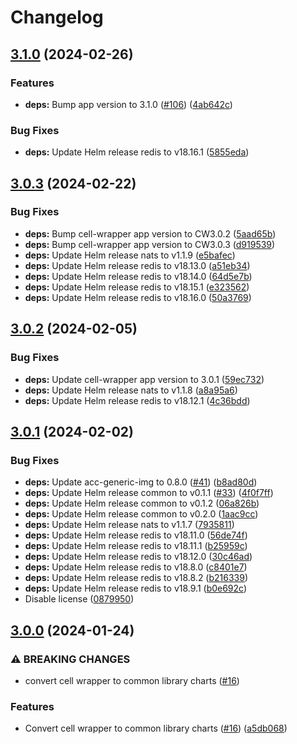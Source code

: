 # Changelog

## [3.1.0](https://github.com/accelleran/helm-charts-ng/compare/cell-wrapper-3.0.3...cell-wrapper-3.1.0) (2024-02-26)


### Features

* **deps:** Bump app version to 3.1.0 ([#106](https://github.com/accelleran/helm-charts-ng/issues/106)) ([4ab642c](https://github.com/accelleran/helm-charts-ng/commit/4ab642cbb57652f27bda1ebf4aef461afb2132e2))


### Bug Fixes

* **deps:** Update Helm release redis to v18.16.1 ([5855eda](https://github.com/accelleran/helm-charts-ng/commit/5855edab65194af94a0e76f4248732d3e29d091c))

## [3.0.3](https://github.com/accelleran/helm-charts-ng/compare/cell-wrapper-3.0.2...cell-wrapper-3.0.3) (2024-02-22)


### Bug Fixes

* **deps:** Bump cell-wrapper app version to CW3.0.2 ([5aad65b](https://github.com/accelleran/helm-charts-ng/commit/5aad65b364817289916befcc0e378f54d958aabf))
* **deps:** Bump cell-wrapper app version to CW3.0.3 ([d919539](https://github.com/accelleran/helm-charts-ng/commit/d9195396b401c66f888b488488cae6049db39008))
* **deps:** Update Helm release nats to v1.1.9 ([e5bafec](https://github.com/accelleran/helm-charts-ng/commit/e5bafecf177e9ad19508b4a1e0e1a6cf79853005))
* **deps:** Update Helm release redis to v18.13.0 ([a51eb34](https://github.com/accelleran/helm-charts-ng/commit/a51eb349b39940aef672b628d9972300e59f64e2))
* **deps:** Update Helm release redis to v18.14.0 ([64d5e7b](https://github.com/accelleran/helm-charts-ng/commit/64d5e7bcf95cd67c0d44ffbd204915899ceed2d2))
* **deps:** Update Helm release redis to v18.15.1 ([e323562](https://github.com/accelleran/helm-charts-ng/commit/e32356257a43a902f439203f4d72ad0c1f47424e))
* **deps:** Update Helm release redis to v18.16.0 ([50a3769](https://github.com/accelleran/helm-charts-ng/commit/50a3769082370a520a8d09f86ddbab9bd5c35bea))

## [3.0.2](https://github.com/accelleran/helm-charts-ng/compare/cell-wrapper-3.0.1...cell-wrapper-3.0.2) (2024-02-05)


### Bug Fixes

* **deps:** Update cell-wrapper app version to 3.0.1 ([59ec732](https://github.com/accelleran/helm-charts-ng/commit/59ec732e98d16ab9a2ee028a026246d133056716))
* **deps:** Update Helm release nats to v1.1.8 ([a8a95a6](https://github.com/accelleran/helm-charts-ng/commit/a8a95a6497b996ddc798ecc710ed50b29474f8c5))
* **deps:** Update Helm release redis to v18.12.1 ([4c36bdd](https://github.com/accelleran/helm-charts-ng/commit/4c36bddfa8d0feaaeda5384aa087956b75ee3ff6))

## [3.0.1](https://github.com/accelleran/helm-charts-ng/compare/cell-wrapper-3.0.0...cell-wrapper-3.0.1) (2024-02-02)


### Bug Fixes

* **deps:** Update acc-generic-img to 0.8.0 ([#41](https://github.com/accelleran/helm-charts-ng/issues/41)) ([b8ad80d](https://github.com/accelleran/helm-charts-ng/commit/b8ad80d8d4dffc75235d8ae1cb1228f72fbae9a2))
* **deps:** Update Helm release common to v0.1.1 ([#33](https://github.com/accelleran/helm-charts-ng/issues/33)) ([4f0f7ff](https://github.com/accelleran/helm-charts-ng/commit/4f0f7ff97bc32d4aaf651712d33ee311a32b70ab))
* **deps:** Update Helm release common to v0.1.2 ([06a826b](https://github.com/accelleran/helm-charts-ng/commit/06a826b4b6a2b2c9effa9b573073bfe613d1d4d7))
* **deps:** Update Helm release common to v0.2.0 ([1aac9cc](https://github.com/accelleran/helm-charts-ng/commit/1aac9ccce09460dba36b5beed8e4f7eb45fb0a3e))
* **deps:** Update Helm release nats to v1.1.7 ([7935811](https://github.com/accelleran/helm-charts-ng/commit/7935811caf6d3bf2aa015dce379d041e3b0334a3))
* **deps:** Update Helm release redis to v18.11.0 ([56de74f](https://github.com/accelleran/helm-charts-ng/commit/56de74f1e49abb8aa9a0f16406675ce781a152c5))
* **deps:** Update Helm release redis to v18.11.1 ([b25959c](https://github.com/accelleran/helm-charts-ng/commit/b25959c1515a4d4024b235faa67b04adf3c44566))
* **deps:** Update Helm release redis to v18.12.0 ([30c46ad](https://github.com/accelleran/helm-charts-ng/commit/30c46ad72f4701a082efbac28da084343df8099b))
* **deps:** Update Helm release redis to v18.8.0 ([c8401e7](https://github.com/accelleran/helm-charts-ng/commit/c8401e7ae0688ffde430b1d13aadac9efa98614b))
* **deps:** Update Helm release redis to v18.8.2 ([b216339](https://github.com/accelleran/helm-charts-ng/commit/b216339d61be6013c8575ca9a46f9f0c11c047fe))
* **deps:** Update Helm release redis to v18.9.1 ([b0e692c](https://github.com/accelleran/helm-charts-ng/commit/b0e692cbae0f4f6de407182f8b7e0c7f335a1724))
* Disable license ([0879950](https://github.com/accelleran/helm-charts-ng/commit/087995051116e24b2fce63f3abe337ac84dc0a13))

## [3.0.0](https://github.com/accelleran/helm-charts-ng/compare/cell-wrapper-2.2.0...cell-wrapper-3.0.0) (2024-01-24)


### ⚠ BREAKING CHANGES

* convert cell wrapper to common library charts ([#16](https://github.com/accelleran/helm-charts-ng/issues/16))

### Features

* Convert cell wrapper to common library charts ([#16](https://github.com/accelleran/helm-charts-ng/issues/16)) ([a5db068](https://github.com/accelleran/helm-charts-ng/commit/a5db068efed3647b40017a05eff211523fa3243d))
